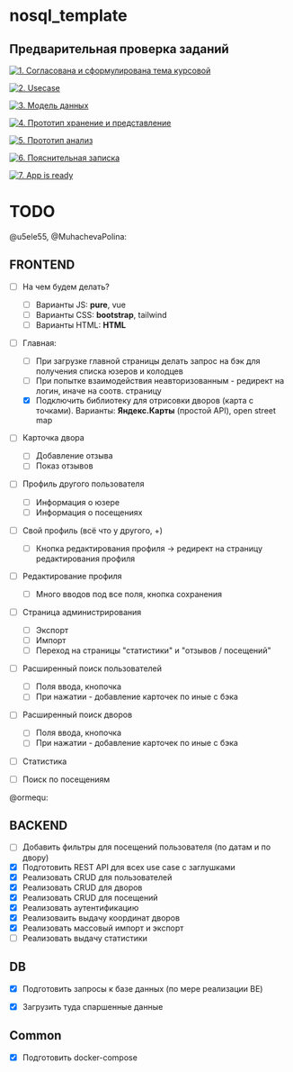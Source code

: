 # nosql_template


## Предварительная проверка заданий

<a href=" ./../../../actions/workflows/1_helloworld.yml" >![1. Согласована и сформулирована тема курсовой]( ./../../actions/workflows/1_helloworld.yml/badge.svg)</a>

<a href=" ./../../../actions/workflows/2_usecase.yml" >![2. Usecase]( ./../../actions/workflows/2_usecase.yml/badge.svg)</a>

<a href=" ./../../../actions/workflows/3_data_model.yml" >![3. Модель данных]( ./../../actions/workflows/3_data_model.yml/badge.svg)</a>

<a href=" ./../../../actions/workflows/4_prototype_store_and_view.yml" >![4. Прототип хранение и представление]( ./../../actions/workflows/4_prototype_store_and_view.yml/badge.svg)</a>

<a href=" ./../../../actions/workflows/5_prototype_analysis.yml" >![5. Прототип анализ]( ./../../actions/workflows/5_prototype_analysis.yml/badge.svg)</a> 

<a href=" ./../../../actions/workflows/6_report.yml" >![6. Пояснительная записка]( ./../../actions/workflows/6_report.yml/badge.svg)</a>

<a href=" ./../../../actions/workflows/7_app_is_ready.yml" >![7. App is ready]( ./../../actions/workflows/7_app_is_ready.yml/badge.svg)</a>


# TODO

@u5ele55, @MuhachevaPolina:

## FRONTEND 
- [ ] На чем будем делать? 
  - [ ] Варианты JS: **pure**, vue
  - [ ] Варианты CSS: **bootstrap**, tailwind
  - [ ] Варианты HTML: **HTML**
- [ ] Главная: 
  - [ ] При загрузке главной страницы делать запрос на бэк для получения списка юзеров и колодцев
  - [ ] При попытке взаимодействия неавторизованным - редирект на логин, иначе на соотв. страницу
  - [x] Подключить библиотеку для отрисовки дворов (карта с точками). Варианты: **Яндекс.Карты** (простой API), open street map
- [ ] Карточка двора
  - [ ] Добавление отзыва
  - [ ] Показ отзывов 
- [ ] Профиль другого пользователя
  - [ ] Информация о юзере
  - [ ] Информация о посещениях
- [ ] Свой профиль (всё что у другого, +)
  - [ ] Кнопка редактирования профиля -> редирект на страницу редактирования профиля
- [ ] Редактирование профиля
  - [ ] Много вводов под все поля, кнопка сохранения
- [ ] Страница администрирования
  - [ ] Экспорт
  - [ ] Импорт
  - [ ] Переход на страницы "статистики" и "отзывов / посещений"
- [ ] Расширенный поиск пользователей
  - [ ] Поля ввода, кнопочка 
  - [ ] При нажатии - добавление карточек по иные с бэка 
- [ ] Расширенный поиск дворов
  - [ ] Поля ввода, кнопочка 
  - [ ] При нажатии - добавление карточек по иные с бэка 
- [ ] Статистика 
- [ ] Поиск по посещениям


@ormequ:

## BACKEND
- [ ] Добавить фильтры для посещений пользователя (по датам и по двору)
- [x] Подготовить REST API для всех use case с заглушками
- [x] Реализовать CRUD для пользователей
- [x] Реализовать CRUD для дворов
- [x] Реализовать CRUD для посещений
- [x] Реализовать аутентификацию
- [x] Реализоваить выдачу координат дворов
- [x] Реализовать массовый импорт и экспорт
- [ ] Реализовать выдачу статистики

## DB
- [x] Подготовить запросы к базе данных (по мере реализации BE)
- [x] Загрузить туда спаршенные данные 


## Common
- [x] Подготовить docker-compose

